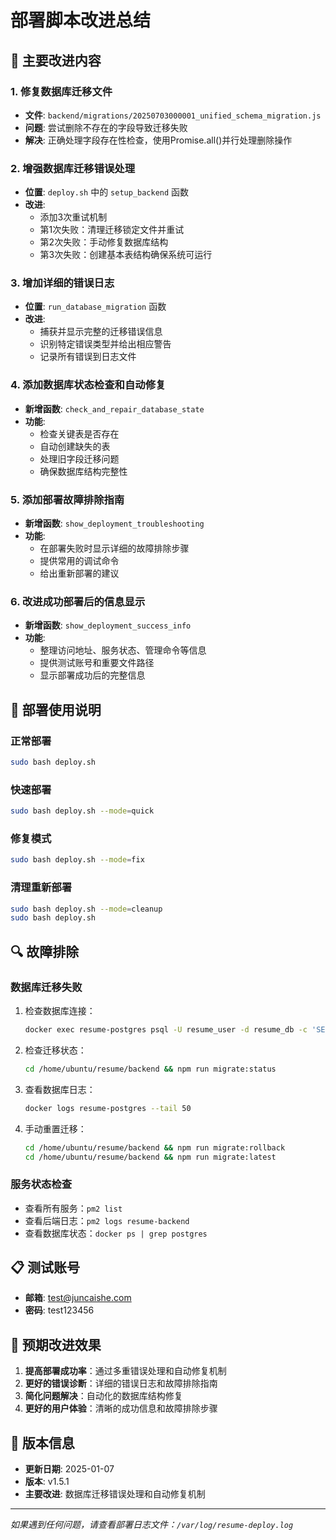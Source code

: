 # 部署脚本改进总结

## 🔧 主要改进内容

### 1. 修复数据库迁移文件
- **文件**: `backend/migrations/20250703000001_unified_schema_migration.js`
- **问题**: 尝试删除不存在的字段导致迁移失败
- **解决**: 正确处理字段存在性检查，使用Promise.all()并行处理删除操作

### 2. 增强数据库迁移错误处理
- **位置**: `deploy.sh` 中的 `setup_backend` 函数
- **改进**: 
  - 添加3次重试机制
  - 第1次失败：清理迁移锁定文件并重试
  - 第2次失败：手动修复数据库结构
  - 第3次失败：创建基本表结构确保系统可运行

### 3. 增加详细的错误日志
- **位置**: `run_database_migration` 函数
- **改进**: 
  - 捕获并显示完整的迁移错误信息
  - 识别特定错误类型并给出相应警告
  - 记录所有错误到日志文件

### 4. 添加数据库状态检查和自动修复
- **新增函数**: `check_and_repair_database_state`
- **功能**: 
  - 检查关键表是否存在
  - 自动创建缺失的表
  - 处理旧字段迁移问题
  - 确保数据库结构完整性

### 5. 添加部署故障排除指南
- **新增函数**: `show_deployment_troubleshooting`
- **功能**: 
  - 在部署失败时显示详细的故障排除步骤
  - 提供常用的调试命令
  - 给出重新部署的建议

### 6. 改进成功部署后的信息显示
- **新增函数**: `show_deployment_success_info`
- **功能**: 
  - 整理访问地址、服务状态、管理命令等信息
  - 提供测试账号和重要文件路径
  - 显示部署成功后的完整信息

## 🚀 部署使用说明

### 正常部署
```bash
sudo bash deploy.sh
```

### 快速部署
```bash
sudo bash deploy.sh --mode=quick
```

### 修复模式
```bash
sudo bash deploy.sh --mode=fix
```

### 清理重新部署
```bash
sudo bash deploy.sh --mode=cleanup
sudo bash deploy.sh
```

## 🔍 故障排除

### 数据库迁移失败
1. 检查数据库连接：
   ```bash
   docker exec resume-postgres psql -U resume_user -d resume_db -c 'SELECT version();'
   ```

2. 检查迁移状态：
   ```bash
   cd /home/ubuntu/resume/backend && npm run migrate:status
   ```

3. 查看数据库日志：
   ```bash
   docker logs resume-postgres --tail 50
   ```

4. 手动重置迁移：
   ```bash
   cd /home/ubuntu/resume/backend && npm run migrate:rollback
   cd /home/ubuntu/resume/backend && npm run migrate:latest
   ```

### 服务状态检查
- 查看所有服务：`pm2 list`
- 查看后端日志：`pm2 logs resume-backend`
- 查看数据库状态：`docker ps | grep postgres`

## 📋 测试账号

- **邮箱**: test@juncaishe.com
- **密码**: test123456

## 🎯 预期改进效果

1. **提高部署成功率**：通过多重错误处理和自动修复机制
2. **更好的错误诊断**：详细的错误日志和故障排除指南
3. **简化问题解决**：自动化的数据库结构修复
4. **更好的用户体验**：清晰的成功信息和故障排除步骤

## 📝 版本信息

- **更新日期**: 2025-01-07
- **版本**: v1.5.1
- **主要改进**: 数据库迁移错误处理和自动修复机制

---

*如果遇到任何问题，请查看部署日志文件：`/var/log/resume-deploy.log`* 